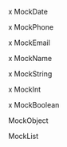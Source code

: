 x MockDate

x MockPhone

x MockEmail

x MockName

x MockString

x MockInt

x MockBoolean

MockObject

MockList
